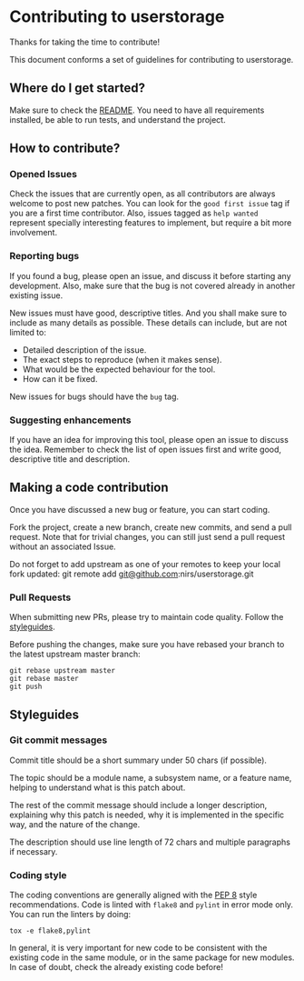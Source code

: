 <!--
SPDX-FileCopyrightText: Nir Soffer <nirsof@gmail.com>
SPDX-License-Identifier: GPL-2.0-or-later
-->

# Contributing to userstorage

Thanks for taking the time to contribute!

This document conforms a set of guidelines for contributing to userstorage.

## Where do I get started?

Make sure to check the [README](README.md). You need to have all
requirements installed, be able to run tests, and understand the project.

## How to contribute?

### Opened Issues

Check the issues that are currently open, as all contributors are always
welcome to post new patches. You can look for the `good first issue`
tag if you are a first time contributor. Also, issues tagged as
`help wanted` represent specially interesting features to implement, but
require a bit more involvement.

### Reporting bugs

If you found a bug, please open an issue, and discuss it before starting
any development. Also, make sure that the bug is not covered already in
another existing issue.

New issues must have good, descriptive titles. And you shall make sure to
include as many details as possible. These details can include, but are
not limited to:
- Detailed description of the issue.
- The exact steps to reproduce (when it makes sense).
- What would be the expected behaviour for the tool.
- How can it be fixed.

New issues for bugs should have the `bug` tag.

### Suggesting enhancements

If you have an idea for improving this tool, please open an issue to
discuss the idea. Remember to check the list of open issues first and write
good, descriptive title and description.

## Making a code contribution

Once you have discussed a new bug or feature, you can start coding.

Fork the project, create a new branch, create new commits, and send
a pull request. Note that for trivial changes, you can still just send a
pull request without an associated Issue.

Do not forget to add upstream as one of your remotes to keep your
local fork updated:
    git remote add git@github.com:nirs/userstorage.git

### Pull Requests

When submitting new PRs, please try to maintain code quality.
Follow the [styleguides](#styleguides).

Before pushing the changes, make sure you have rebased your branch to
the latest upstream master branch:

    git rebase upstream master
    git rebase master
    git push

## Styleguides

### Git commit messages

Commit title should be a short summary under 50 chars (if possible).

The topic should be a module name, a subsystem name, or a feature name,
helping to understand what is this patch about.

The rest of the commit message should include a longer description,
explaining why this patch is needed, why it is implemented in the
specific way, and the nature of the change.

The description should use line length of 72 chars and multiple
paragraphs if necessary.

### Coding style

The coding conventions are generally aligned with the
[PEP 8](https://peps.python.org/pep-0008/) style recommendations.
Code is linted with `flake8` and `pylint` in error mode only.
You can run the linters by doing:

    tox -e flake8,pylint

In general, it is very important for new code to be consistent with the existing
code in the same module, or in the same package for new modules. In case of
doubt, check the already existing code before!